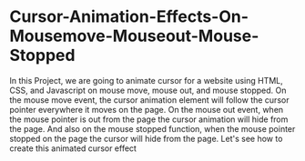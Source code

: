 # Cursor-Animation-Effects-On-Mousemove-Mouseout-Mouse-Stopped
In this Project, we are going to animate cursor for a website using HTML, CSS, and Javascript on mouse move, mouse out, and mouse stopped. On the mouse move event, the cursor animation element will follow the cursor pointer everywhere it moves on the page. On the mouse out event, when the mouse pointer is out from the page the cursor animation will hide from the page. And also on the mouse stopped function, when the mouse pointer stopped on the page the cursor will hide from the page. Let's see how to create this animated cursor effect
